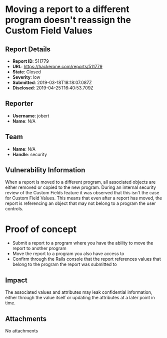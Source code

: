 # Moving a report to a different program doesn't reassign the Custom Field Values

## Report Details
- **Report ID**: 511779
- **URL**: https://hackerone.com/reports/511779
- **State**: Closed
- **Severity**: low
- **Submitted**: 2019-03-18T18:18:07.087Z
- **Disclosed**: 2019-04-25T16:40:53.709Z

## Reporter
- **Username**: jobert
- **Name**: N/A

## Team
- **Name**: N/A
- **Handle**: security

## Vulnerability Information
When a report is moved to a different program, all associated objects are either removed or copied to the new program. During an internal security review of the Custom Fields feature it was observed that this isn't the case for Custom Field Values. This means that even after a report has moved, the report is referencing an object that may not belong to a program the user controls.

# Proof of concept

* Submit a report to a program where you have the ability to move the report to another program
* Move the report to a program you also have access to
* Confirm through the Rails console that the report references values that belong to the program the report was submitted to

## Impact

The associated values and attributes may leak confidential information, either through the value itself or updating the attributes at a later point in time.

## Attachments
No attachments
